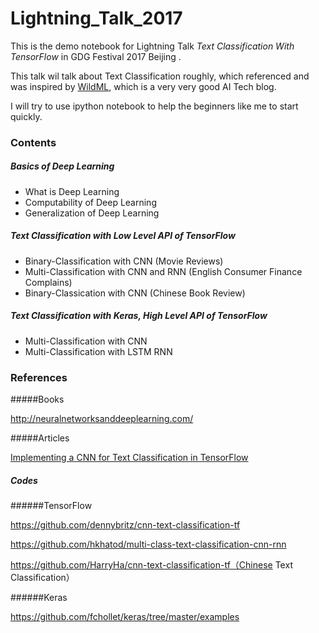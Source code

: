 # Lightning_Talk_2017
This is the demo notebook for Lightning Talk *Text Classification With TensorFlow* in GDG Festival 2017 Beijing .

This talk wil talk about Text Classification roughly, which referenced and was inspired by [WildML](http://www.wildml.com/), which is a very very good AI Tech blog. 

I will try to use ipython notebook to help the beginners like me to start quickly.

### Contents

##### Basics of Deep Learning

* What is Deep Learning
* Computability of Deep Learning
* Generalization of Deep Learning

##### Text Classification with Low Level API of TensorFlow

* Binary-Classification with CNN (Movie Reviews)
* Multi-Classification with CNN and RNN (English Consumer Finance Complains)
* Binary-Classication with CNN (Chinese Book Review)

##### Text Classification with Keras, High Level API of TensorFlow

* Multi-Classification with CNN
* Multi-Classification with LSTM RNN

### References

#####Books

http://neuralnetworksanddeeplearning.com/

#####Articles

[Implementing a CNN for Text Classification in TensorFlow](http://www.wildml.com/2015/12/implementing-a-cnn-for-text-classification-in-tensorflow/)

##### Codes

######TensorFlow

https://github.com/dennybritz/cnn-text-classification-tf

https://github.com/hkhatod/multi-class-text-classification-cnn-rnn

https://github.com/HarryHa/cnn-text-classification-tf（Chinese Text Classification）

######Keras

https://github.com/fchollet/keras/tree/master/examples

